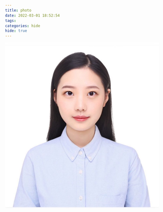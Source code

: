 ```yaml
---
title: photo
date: 2022-03-01 18:52:54
tags: 
categories: hide
hide: true
---
```


![image-20220301185326707](/img/image-20220301185326707.png)

